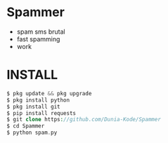 # Spammer
+ spam sms brutal
+ fast spamming
+ work

# INSTALL
```php
$ pkg update && pkg upgrade
$ pkg install python
$ pkg install git
$ pip install requests  
$ git clone https://github.com/Dunia-Kode/Spammer
$ cd Spammer
$ python spam.py
```
